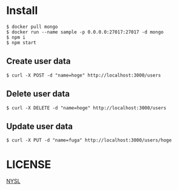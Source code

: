 # Install

```
$ docker pull mongo
$ docker run --name sample -p 0.0.0.0:27017:27017 -d mongo
$ npm i
$ npm start
```

## Create user data

```
$ curl -X POST -d "name=hoge" http://localhost:3000/users
```

## Delete user data

```
$ curl -X DELETE -d "name=hoge" http://localhost:3000/users
```

## Update user data

```
$ curl -X PUT -d "name=fuga" http://localhost:3000/users/hoge
```

# LICENSE

[NYSL](http://www.kmonos.net/nysl/)